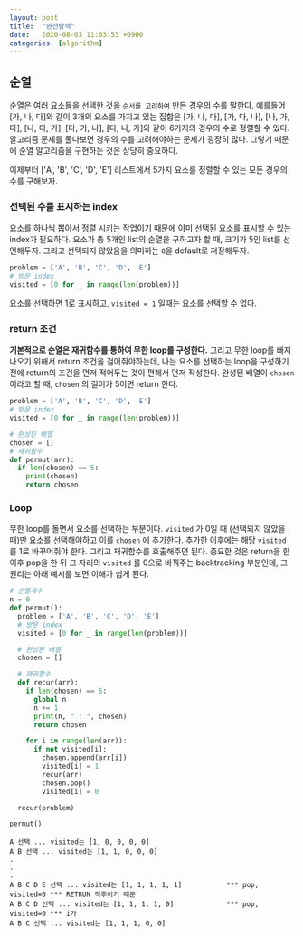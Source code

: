 ```yaml
---
layout: post
title:  "완전탐색"
date:   2020-08-03 11:03:53 +0900
categories: [algorithm]
---
```


## 순열

순열은 여러 요소들을 선택한 것을 `순서를 고려하여` 만든 경우의 수를 말한다. 예를들어 [가, 나, 다]와 같이 3개의 요소를 가지고 있는 집합은 [가, 나, 다], [가, 다, 나], [나, 가, 다], [나, 다, 가], [다, 가, 나], [다, 나, 가]와 같이 6가지의 경우의 수로 정렬할 수 있다. 알고리즘 문제를 풀다보면 경우의 수를 고려해야하는 문제가 굉장히 많다. 그렇기 때문에 순열 알고리즘을 구현하는 것은 상당히 중요하다.

이제부터 ['A', 'B', 'C', 'D', 'E'] 리스트에서 5가지 요소를 정렬할 수 있는 모든 경우의 수를 구해보자.

### 선택된 수를 표시하는 index

요소를 하나씩 뽑아서 정렬 시키는 작업이기 때문에 이미 선택된 요소를 표시할 수 있는 index가 필요하다. 요소가 총 5개인 list의 순열을 구하고자 할 때, 크기가 5인 list를 선언해두자. 그리고 선택되지 않았음을 의미하는 `0`을 default로 저장해두자.

```python
problem = ['A', 'B', 'C', 'D', 'E']
# 방문 index
visited = [0 for _ in range(len(problem))]
```

요소를 선택하면 1로 표시하고, `visited = 1` 일때는 요소를 선택할 수 없다.

### return 조건

**기본적으로 순열은 재귀함수를 통하여 무한 loop를 구성한다.** 그리고 무한 loop를 빠져나오기 위해서 return 조건을 걸어줘야하는데, 나는 요소를 선택하는 loop을 구성하기 전에 return의 조건을 먼저 적어두는 것이 편해서 먼저 작성한다. 완성된 배열이 `chosen` 이라고 할 때, `chosen` 의 길이가 5이면 return 한다.

```python
problem = ['A', 'B', 'C', 'D', 'E']
# 방문 index
visited = [0 for _ in range(len(problem))]

# 완성된 배열
chosen = []
# 재귀함수
def permut(arr):
  if len(chosen) == 5:
    print(chosen)
    return chosen
```

### Loop

무한 loop를 돌면서 요소를 선택하는 부분이다. `visited` 가 0일 때 (선택되지 않았을 때)만 요소를 선택해야하고 이를 `chosen` 에 추가한다. 추가한 이후에는 해당 `visited` 를 1로 바꾸어줘야 한다. 그리고 재귀함수를 호출해주면 된다. 중요한 것은 return을 한 이후 pop을 한 뒤 그 자리의 `visited` 를 0으로 바꿔주는 backtracking 부분인데, 그 원리는 아래 예시를 보면 이해가 쉽게 된다.

```python
# 순열개수
n = 0
def permut():
  problem = ['A', 'B', 'C', 'D', 'E']
  # 방문 index
  visited = [0 for _ in range(len(problem))]

  # 완성된 배열
  chosen = []

  # 재귀함수
  def recur(arr):
    if len(chosen) == 5:
      global n
      n += 1
      print(n, " : ", chosen)
      return chosen

    for i in range(len(arr)):
      if not visited[i]:
        chosen.append(arr[i])
        visited[i] = 1
        recur(arr)
        chosen.pop()
        visited[i] = 0

  recur(problem)

permut()
```

```text
A 선택 ... visited는 [1, 0, 0, 0, 0]
A B 선택 ... visited는 [1, 1, 0, 0, 0]
.
.
.
A B C D E 선택 ... visited는 [1, 1, 1, 1, 1]			*** pop, visited=0 *** RETRUN 직후이기 때문
A B C D 선택 ... visited는 [1, 1, 1, 1, 0]				*** pop, visited=0 *** i가 
A B C 선택 ... visited는 [1, 1, 1, 0, 0]


```







